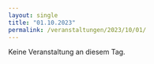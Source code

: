 ```yaml
---
layout: single
title: "01.10.2023"
permalink: /veranstaltungen/2023/10/01/
---
```


Keine Veranstaltung an diesem Tag.
